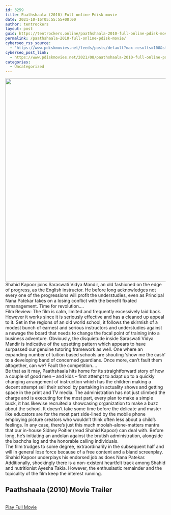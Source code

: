 ```yaml
---
id: 3259
title: Paathshaala (2010) Full online Pdisk movie
date: 2021-10-16T05:55:55+00:00
author: tentrockers
layout: post
guid: https://tentrockers.online/paathshaala-2010-full-online-pdisk-movie/
permalink: /paathshaala-2010-full-online-pdisk-movie/
cyberseo_rss_source:
  - 'https://www.pdiskmovies.net/feeds/posts/default?max-results=100&start-index=1001'
cyberseo_post_link:
  - https://www.pdiskmovies.net/2021/08/paathshaala-2010-full-online-pdisk-movie.html
categories:
  - Uncategorized
---
```

<div class="separator">
  <a href="https://1.bp.blogspot.com/-Hvt4jtfF8TE/YRVpB5E6DrI/AAAAAAAAAIk/K9lz0YpVON0S7qglP6dsBZtswPamopsvwCLcBGAsYHQ/s1200/Paathshaala%2B%25282010%2529%2BFull%2Bonline%2BPdisk%2Bmovie.webp" imageanchor="1"><img loading="lazy" border="0" data-original-height="1200" data-original-width="1200" height="640" src="https://1.bp.blogspot.com/-Hvt4jtfF8TE/YRVpB5E6DrI/AAAAAAAAAIk/K9lz0YpVON0S7qglP6dsBZtswPamopsvwCLcBGAsYHQ/w640-h640/Paathshaala%2B%25282010%2529%2BFull%2Bonline%2BPdisk%2Bmovie.webp" width="640" /></a>
</div>



<div>
  <div>
    <span>Shahid Kapoor joins Saraswati Vidya Mandir, an old fashioned on the edge of progress, as the English instructor. He before long acknowledges not every one of the progressions will profit the understudies, even as Principal Nana Patekar takes on a losing conflict with the benefit fixated mmanagement. Time for revolution&#8230;.&nbsp;</span>
  </div>
  
  <div>
    <span>Film Review: The film is calm, limited and frequently excessively laid back. However it works since it is seriously effective and has a cleaned up appeal to it. Set in the regions of an old world school, it follows the skirmish of a modest bunch of earnest and serious instructors and understudies against a newage the board that needs to change the focal point of training into a business adventure. Obviously, the disquietude inside Saraswati Vidya Mandir is indicative of the upsetting pattern which appears to have surpassed our genuine tutoring framework as well. One where an expanding number of tuition based schools are shouting &#8216;show me the cash&#8217; to a developing band of concerned guardians. Once more, can&#8217;t fault them altogether, can we? Fault the competition&#8230;.&nbsp;</span>
  </div>
  
  <div>
    <span>Be that as it may, Paathshaala hits home for its straightforward story of how a couple of good men &#8211; and kids &#8211; first attempt to adapt up to a quickly changing arrangement of instruction which has the children making a decent attempt sell their school by partaking in actuality shows and getting space in the print and TV media. The administration has not just climbed the charge and is executing for the most part, every plan to make a simple buck, it has likewise recruited a showcasing organization to make a buzz about the school. It doesn&#8217;t take some time before the delicate and master like educators are for the most part side-lined by the mobile phone employing picture creators who wouldn&#8217;t think often less about a child&#8217;s feelings. In any case, there&#8217;s just this much moolah-alone-matters mantra that our in-house Sidney Poitier (read Shahid Kapoor) can deal with. Before long, he&#8217;s initiating an andolan against the brutish administration, alongside the bachcha log and the honorable calling individuals.&nbsp;</span>
  </div>
  
  <div>
    <span>The film trudges to some degree, extraordinarily in the subsequent half and will in general lose force because of a free content and a bland screenplay. Shahid Kapoor underplays his endorsed job as does Nana Patekar. Additionally, shockingly there is a non-existent heartfelt track among Shahid and nutritionist Ayesha Takia. However, the enthusiastic remainder and the topicality of the film keep the interest running.</span>
  </div>
</div>

<div>
  <div>
    <h2>
      <span>Paathshaala&nbsp;(2010) Movie Trailer</span>
    </h2>
  </div>
</div>

  
<a href="https://kofilink.com/1/bnYyaWlkMDAwZXFv?dn=1" onclick="window.open('https://kofilink.com/1/bnYyaWlkMDAwZXFv?dn=1','popup','width=600,height=600'); return false;" target="popup" rel="noopener"><br /> Play Full Movie<br /> </a>